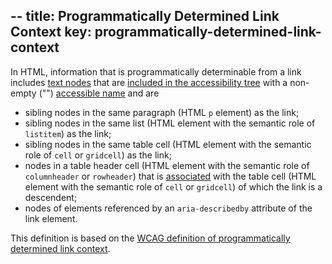 --
title: Programmatically Determined Link Context
key: programmatically-determined-link-context
--

In HTML, information that is programmatically determinable from a link includes [text nodes][] that are [included in the accessibility tree][] with a non-empty ("") [accessible name][] and are

- sibling nodes in the same paragraph (HTML `p` element) as the link;
- sibling nodes in the same list (HTML element with the semantic role of `listitem`) as the link;
- sibling nodes in the same table cell (HTML element with the semantic role of `cell` or `gridcell`) as the link;
- nodes in a table header cell (HTML element with the semantic role of `columnheader` or `rowheader`) that is [associated][] with the table cell (HTML element with the semantic role of `cell` or `gridcell`) of which the link is a descendent;
- nodes of elements referenced by an `aria-describedby` attribute of the link element.

This definition is based on the [WCAG definition of programmatically determined link context](https://www.w3.org/TR/WCAG21/#dfn-programmatically-determined-link-context).

[accessible name]: #accessible-name 'Definition of accessible name'
[associated]: https://html.spec.whatwg.org/multipage/tables.html#header-and-data-cell-semantics
[included in the accessibility tree]: #included-in-the-accessibility-tree 'Definition of included in the accessibility tree'
[text nodes]: https://www.w3.org/TR/dom/#text
